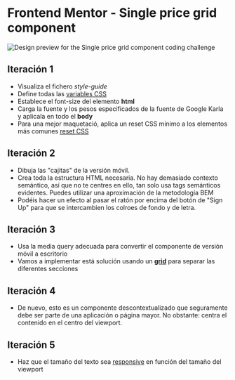 # Frontend Mentor - Single price grid component

![Design preview for the Single price grid component coding challenge](./design/desktop-preview.jpg)

## Iteración 1

- Visualiza el fichero _style-guide_
- Define todas las [variables CSS](https://www.w3schools.com/css/css3_variables.asp) 
- Establece el font-size del elemento **html**
- Carga la fuente y los pesos especificados de la fuente de Google Karla y aplicala en todo el **body**
- Para una mejor maquetació, aplica un reset CSS mínimo a los elementos más comunes [reset CSS](https://www.digitalocean.com/community/tutorials/css-minimal-css-reset)

## Iteración 2

- Dibuja las "cajitas" de la versión móvil. 
- Crea toda la estructura HTML necesaria. No hay demasiado contexto semántico, así que no te centres en ello, tan solo usa tags semánticos evidentes. Puedes utilizar una aproximación de la metodología BEM
- Podéis hacer un efecto al pasar el ratón por encima del botón de "Sign Up" para que se intercambien los colroes de fondo y de letra.

## Iteración 3

- Usa la media query adecuada para convertir el componente de versión móvil a escritorio
- Vamos a implementar está solución usando un [**grid**](https://www.w3schools.com/css/css_grid_container.asp) para separar las diferentes secciones


## Iteración 4

- De nuevo, esto es un componente descontextualizado que seguramente debe ser parte de una aplicación o página mayor. No obstante: centra el contenido en el centro del viewport.

## Iteración 5

- Haz que el tamaño del texto sea [responsive](https://web.dev/learn/design/typography) en función del tamaño del viewport 


